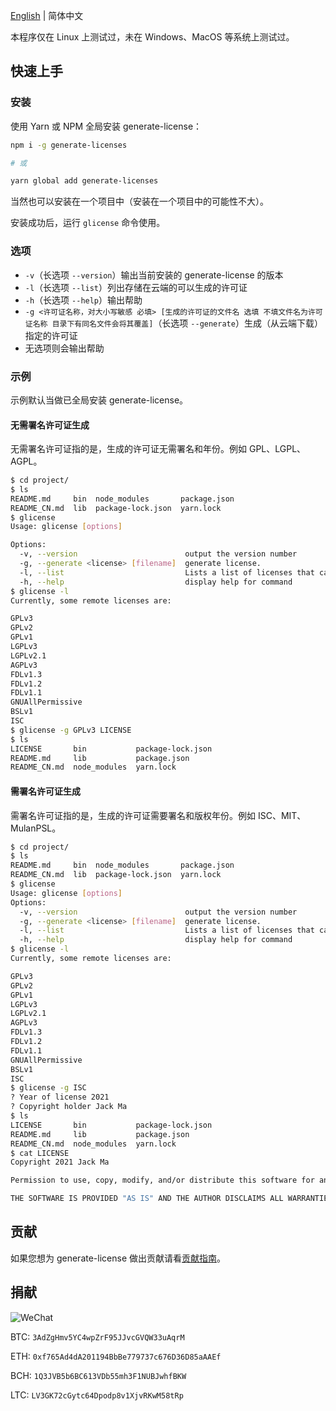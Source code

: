 [English](/README.md) | 简体中文

本程序仅在 Linux 上测试过，未在 Windows、MacOS 等系统上测试过。

## 快速上手

### 安装

使用 Yarn 或 NPM 全局安装 generate-license：

```bash
npm i -g generate-licenses

# 或

yarn global add generate-licenses
```

当然也可以安装在一个项目中（安装在一个项目中的可能性不大）。

安装成功后，运行 `glicense` 命令使用。

### 选项

* `-v`（长选项 `--version`）输出当前安装的 generate-license 的版本
* `-l`（长选项 `--list`）列出存储在云端的可以生成的许可证
* `-h`（长选项 `--help`）输出帮助
* `-g <许可证名称，对大小写敏感 必填> [生成的许可证的文件名 选填 不填文件名为许可证名称 目录下有同名文件会将其覆盖]`（长选项 `--generate`）生成（从云端下载）指定的许可证
* 无选项则会输出帮助

### 示例

示例默认当做已全局安装 generate-license。

#### 无需署名许可证生成

无需署名许可证指的是，生成的许可证无需署名和年份。例如 GPL、LGPL、AGPL。

```bash
$ cd project/
$ ls
README.md     bin  node_modules       package.json
README_CN.md  lib  package-lock.json  yarn.lock
$ glicense
Usage: glicense [options]

Options:
  -v, --version                        output the version number
  -g, --generate <license> [filename]  generate license.
  -l, --list                           Lists a list of licenses that can be generated
  -h, --help                           display help for command
$ glicense -l
Currently, some remote licenses are:

GPLv3
GPLv2
GPLv1
LGPLv3
LGPLv2.1
AGPLv3
FDLv1.3
FDLv1.2
FDLv1.1
GNUAllPermissive
BSLv1
ISC
$ glicense -g GPLv3 LICENSE
$ ls
LICENSE       bin           package-lock.json
README.md     lib           package.json
README_CN.md  node_modules  yarn.lock
```

#### 需署名许可证生成

需署名许可证指的是，生成的许可证需要署名和版权年份。例如 ISC、MIT、MulanPSL。

```bash
$ cd project/
$ ls
README.md     bin  node_modules       package.json
README_CN.md  lib  package-lock.json  yarn.lock
$ glicense
Usage: glicense [options]                                                               
Options:
  -v, --version                        output the version number
  -g, --generate <license> [filename]  generate license.
  -l, --list                           Lists a list of licenses that can be generated
  -h, --help                           display help for command
$ glicense -l
Currently, some remote licenses are:

GPLv3
GPLv2
GPLv1
LGPLv3
LGPLv2.1
AGPLv3
FDLv1.3
FDLv1.2
FDLv1.1
GNUAllPermissive
BSLv1
ISC
$ glicense -g ISC
? Year of license 2021
? Copyright holder Jack Ma
$ ls
LICENSE       bin           package-lock.json
README.md     lib           package.json
README_CN.md  node_modules  yarn.lock
$ cat LICENSE
Copyright 2021 Jack Ma

Permission to use, copy, modify, and/or distribute this software for any purpose with or without fee is hereby granted, provided that the above copyright notice and this permission notice appear in all copies.

THE SOFTWARE IS PROVIDED "AS IS" AND THE AUTHOR DISCLAIMS ALL WARRANTIES WITH REGARD TO THIS SOFTWARE INCLUDING ALL IMPLIED WARRANTIES OF MERCHANTABILITY AND FITNESS. IN NO EVENT SHALL THE AUTHOR BE LIABLE FOR ANY SPECIAL, DIRECT, INDIRECT, OR CONSEQUENTIAL DAMAGES OR ANY DAMAGES WHATSOEVER RESULTING FROM LOSS OF USE, DATA OR PROFITS, WHETHER IN AN ACTION OF CONTRACT, NEGLIGENCE OR OTHER TORTIOUS ACTION, ARISING OUT OF OR IN CONNECTION WITH THE USE OR PERFORMANCE OF THIS SOFTWARE.
```

## 贡献

如果您想为 generate-license 做出贡献请看[贡献指南](/CONTRIBUTING_CN.md)。

## 捐献

![WeChat](https://7.dusays.com/2021/02/19/8a806d0c79fbc.png)

BTC: `3AdZgHmv5YC4wpZrF95JJvcGVQW33uAqrM`

ETH: `0xf765Ad4dA201194BbBe779737c676D36D85aAAEf`

BCH: `1Q3JVB5b6BC613VDb55mh3F1NUBJwhfBKW`

LTC: `LV3GK72cGytc64Dpodp8v1XjvRKwM58tRp`
